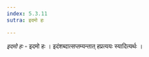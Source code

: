 ```yaml
---
index: 5.3.11
sutra: इदमो हः

---
```

_इदमो हः_ - इदमो हः । इदंशब्दात्सप्तम्यन्तात् हप्रत्ययः स्यादित्यर्थः ।